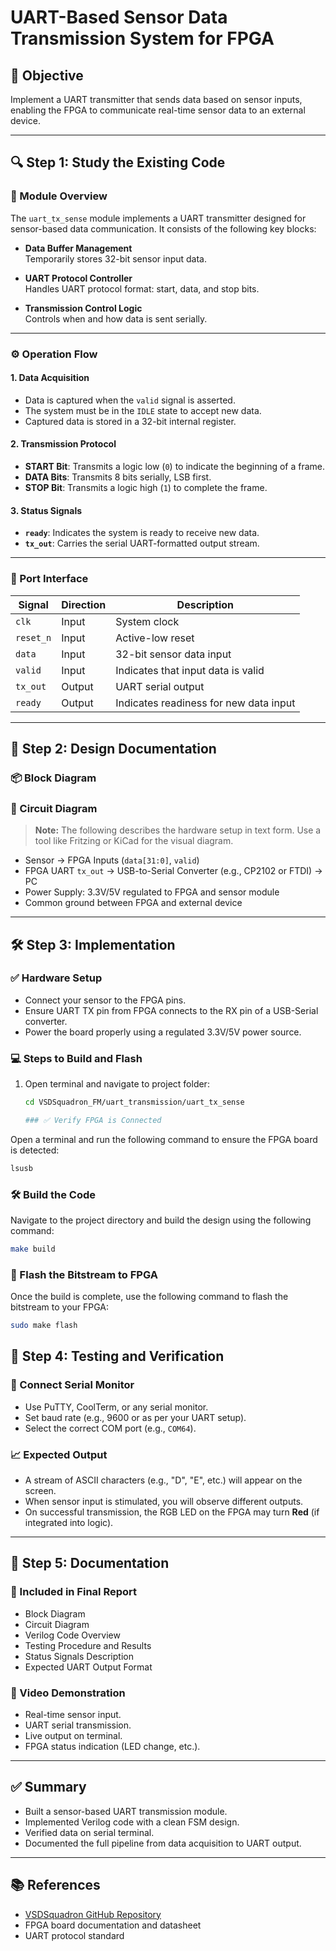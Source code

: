 # UART-Based Sensor Data Transmission System for FPGA

## 📌 Objective

Implement a UART transmitter that sends data based on sensor inputs, enabling the FPGA to communicate real-time sensor data to an external device.

---

## 🔍 Step 1: Study the Existing Code

### 📁 Module Overview

The `uart_tx_sense` module implements a UART transmitter designed for sensor-based data communication. It consists of the following key blocks:

- **Data Buffer Management**  
  Temporarily stores 32-bit sensor input data.

- **UART Protocol Controller**  
  Handles UART protocol format: start, data, and stop bits.

- **Transmission Control Logic**  
  Controls when and how data is sent serially.

---

### ⚙️ Operation Flow

#### 1. Data Acquisition

- Data is captured when the `valid` signal is asserted.
- The system must be in the `IDLE` state to accept new data.
- Captured data is stored in a 32-bit internal register.

#### 2. Transmission Protocol

- **START Bit**: Transmits a logic low (`0`) to indicate the beginning of a frame.
- **DATA Bits**: Transmits 8 bits serially, LSB first.
- **STOP Bit**: Transmits a logic high (`1`) to complete the frame.

#### 3. Status Signals

- **`ready`**: Indicates the system is ready to receive new data.
- **`tx_out`**: Carries the serial UART-formatted output stream.

---

### 🔌 Port Interface

| Signal    | Direction | Description                                 |
|-----------|-----------|---------------------------------------------|
| `clk`     | Input     | System clock                                |
| `reset_n` | Input     | Active-low reset                            |
| `data`    | Input     | 32-bit sensor data input                    |
| `valid`   | Input     | Indicates that input data is valid          |
| `tx_out`  | Output    | UART serial output                          |
| `ready`   | Output    | Indicates readiness for new data input      |

---

## 🧠 Step 2: Design Documentation

### 📦 Block Diagram


### 🔌 Circuit Diagram

> **Note:** The following describes the hardware setup in text form. Use a tool like Fritzing or KiCad for the visual diagram.

- Sensor → FPGA Inputs (`data[31:0]`, `valid`)
- FPGA UART `tx_out` → USB-to-Serial Converter (e.g., CP2102 or FTDI) → PC
- Power Supply: 3.3V/5V regulated to FPGA and sensor module
- Common ground between FPGA and external device

---

## 🛠️ Step 3: Implementation

### ✅ Hardware Setup

- Connect your sensor to the FPGA pins.
- Ensure UART TX pin from FPGA connects to the RX pin of a USB-Serial converter.
- Power the board properly using a regulated 3.3V/5V power source.

### 💻 Steps to Build and Flash

1. Open terminal and navigate to project folder:
   ```bash
   cd VSDSquadron_FM/uart_transmission/uart_tx_sense

   ### ✅ Verify FPGA is Connected

Open a terminal and run the following command to ensure the FPGA board is detected:

```bash
lsusb
```
### 🛠️ Build the Code

Navigate to the project directory and build the design using the following command:

```bash
make build
```
### 🔁 Flash the Bitstream to FPGA

Once the build is complete, use the following command to flash the bitstream to your FPGA:

```bash
sudo make flash
```
## 🧪 Step 4: Testing and Verification

### 🔌 Connect Serial Monitor

- Use PuTTY, CoolTerm, or any serial monitor.
- Set baud rate (e.g., 9600 or as per your UART setup).
- Select the correct COM port (e.g., `COM64`).

### 📈 Expected Output

- A stream of ASCII characters (e.g., "D", "E", etc.) will appear on the screen.
- When sensor input is stimulated, you will observe different outputs.
- On successful transmission, the RGB LED on the FPGA may turn **Red** (if integrated into logic).

---

## 📝 Step 5: Documentation

### 📄 Included in Final Report

- Block Diagram
- Circuit Diagram
- Verilog Code Overview
- Testing Procedure and Results
- Status Signals Description
- Expected UART Output Format

### 🎥 Video Demonstration


- Real-time sensor input.
- UART serial transmission.
- Live output on terminal.
- FPGA status indication (LED change, etc.).

---

## ✅ Summary

- Built a sensor-based UART transmission module.
- Implemented Verilog code with a clean FSM design.
- Verified data on serial terminal.
- Documented the full pipeline from data acquisition to UART output.

---

## 📚 References

- [VSDSquadron GitHub Repository](https://github.com)
- FPGA board documentation and datasheet
- UART protocol standard


